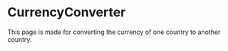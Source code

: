 # CurrencyConverter
This page is made for converting the currency of one country to another country.
